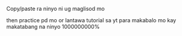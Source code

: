 Copy/paste ra ninyo ni ug maglisod mo

then practice pd mo or lantawa tutorial sa yt para makabalo mo kay makatabang na ninyo 1000000000%
